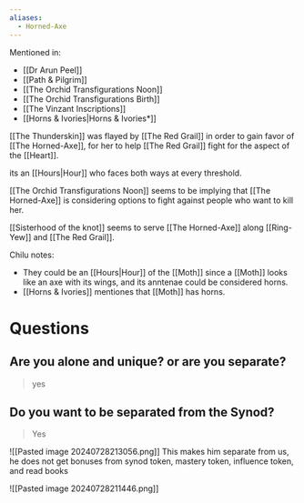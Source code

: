 ```yaml
---
aliases:
  - Horned-Axe
---
```

Mentioned in:
- [[Dr Arun Peel]]
- [[Path & Pilgrim]]
- [[The Orchid Transfigurations Noon]]
- [[The Orchid Transfigurations Birth]]
- [[The Vinzant Inscriptions]]
- [[Horns & Ivories|Horns & Ivories*]]

[[The Thunderskin]] was flayed by [[The Red Grail]] in order to gain favor of [[The Horned-Axe]], for her to help [[The Red Grail]] fight for the aspect of the [[Heart]].

its an [[Hours|Hour]] who faces both ways at every threshold.

[[The Orchid Transfigurations Noon]] seems to be implying that [[The Horned-Axe]] is considering options to fight against people who want to kill her. 

[[Sisterhood of the knot]] seems to serve [[The Horned-Axe]] along [[Ring-Yew]] and [[The Red Grail]].

Chilu notes:
- They could be an [[Hours|Hour]] of the [[Moth]] since a [[Moth]] looks like an axe with its wings, and its anntenae could be considered horns.
- [[Horns & Ivories]] mentiones that [[Moth]] has horns. 

# Questions
## Are you alone and unique? or are you separate?
>yes
## Do you want to be separated from the Synod?
>Yes

![[Pasted image 20240728213056.png]]
This makes him separate from us, he does not get bonuses from synod token, mastery token, influence token, and read books

![[Pasted image 20240728211446.png]]